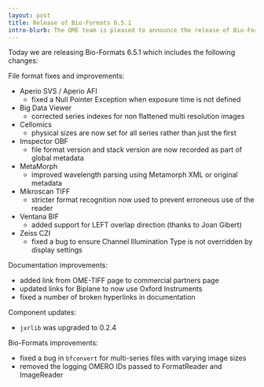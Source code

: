 ```yaml
---
layout: post
title: Release of Bio-Formats 6.5.1
intro-blurb: The OME team is pleased to announce the release of Bio-Formats 6.5.1
---
```


Today we are releasing Bio-Formats 6.5.1 which includes the following changes:

File format fixes and improvements:

* Aperio SVS / Aperio AFI
  * fixed a Null Pointer Exception when exposure time is not defined
* Big Data Viewer
  * corrected series indexes for non flattened multi resolution images
* Cellomics
  * physical sizes are now set for all series rather than just the first
* Imspector OBF
  * file format version and stack version are now recorded as part of global metadata
* MetaMorph
  * improved wavelength parsing using Metamorph XML or original metadata
* Mikroscan TIFF
  * stricter format recognition now used to prevent erroneous use of the reader
* Ventana BIF
  * added support for LEFT overlap direction (thanks to Joan Gibert)
* Zeiss CZI
  * fixed a bug to ensure Channel Illumination Type is not overridden by display settings

Documentation improvements:

* added link from OME-TIFF page to commercial partners page
* updated links for Biplane to now use Oxford Instruments
* fixed a number of broken hyperlinks in documentation

Component updates:

* `jxrlib` was upgraded to 0.2.4

Bio-Formats improvements:

* fixed a bug in `bfconvert` for multi-series files with varying image sizes
* removed the logging OMERO IDs passed to FormatReader and ImageReader
